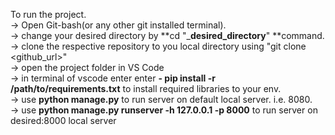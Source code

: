 To run the project.<br />
-> Open Git-bash(or any other git installed terminal).<br />
-> change your desired directory by **cd "___desired_directory__" **command.<br />
-> clone the respective repository to you local directory using "git clone <github_url>"<br />
-> open the project folder in VS Code <br />
-> in terminal of vscode enter enter **- pip install -r /path/to/requirements.txt** to install required libraries to your env.<br />
-> use **python manage.py** to run server on default local server. i.e. 8080.<br />
-> use **python manage.py runserver -h 127.0.0.1 -p 8000** to run server on desired:8000 local server<br />
